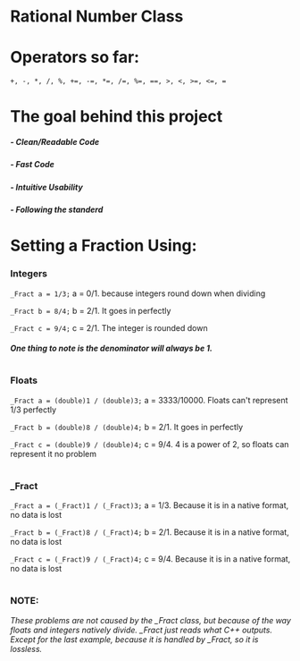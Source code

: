 # Rational Number Class

# Operators so far:

`+, -, *, /, %, +=, -=, *=, /=, %=, ==, >, <, >=, <=, =`
    
# The goal behind this project
##### - Clean/Readable Code
##### - Fast Code
##### - Intuitive Usability
##### - Following the standerd

#

# Setting a Fraction Using:
### Integers
`_Fract a = 1/3;` a = 0/1.  because integers round down when dividing

`_Fract b = 8/4;` b = 2/1.  It goes in perfectly

`_Fract c = 9/4;` c = 2/1.  The integer is rounded down

##### One thing to note is the denominator will always be 1.

#

### Floats
`_Fract a = (double)1 / (double)3;` a = 3333/10000.   Floats can't represent 1/3 perfectly

`_Fract b = (double)8 / (double)4;` b = 2/1.          It goes in perfectly

`_Fract c = (double)9 / (double)4;` c = 9/4.          4 is a power of 2, so floats can represent it no problem

#

### \_Fract
`_Fract a = (_Fract)1 / (_Fract)3;` a = 1/3.    Because it is in a native format, no data is lost

`_Fract b = (_Fract)8 / (_Fract)4;` b = 2/1.    Because it is in a native format, no data is lost

`_Fract c = (_Fract)9 / (_Fract)4;` c = 9/4.    Because it is in a native format, no data is lost

#

### NOTE: 
_These problems are not caused by the \_Fract class, but because of the way floats and integers natively divide. \_Fract just reads what C++ outputs. Except for the last example, because it is handled by \_Fract, so it is lossless._
